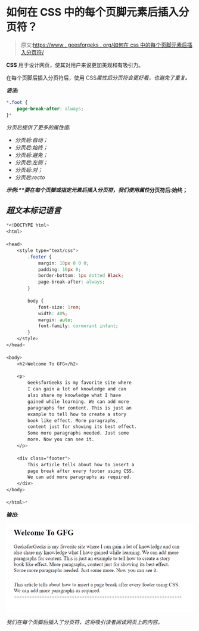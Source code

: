 # 如何在 CSS 中的每个页脚元素后插入分页符？

> 原文:[https://www . geesforgeks . org/如何在 css 中的每个页脚元素后插入分页符/](https://www.geeksforgeeks.org/how-to-insert-a-page-break-after-each-footer-element-in-css/)

**CSS** 用于设计网页，使其对用户来说更加美观和有吸引力。

在每个页脚后插入分页符后，使用 CSS[](https://www.geeksforgeeks.org/css-page-break-after-property/)*属性后分页符会更好看，也避免了重复。*

***语法:***

```css
*.foot {
    page-break-after: always;
}*
```

*分页后提供了更多的属性值:*

*   *分页后:自动；*
*   *分页后:始终；*
*   *分页后:避免；*
*   *分页后:左侧；*
*   *分页后:对；*
*   *分页后:recto*

***示例:**要在每个页脚或指定元素后插入分页符，我们使用属性*分页符后:始终；**

## *超文本标记语言*

```css
*<!DOCTYPE html>
<html>

<head>
    <style type="text/css">
        .footer {
            margin: 10px 0 0 0;
            padding: 10px 0;
            border-bottom: 1px dotted Black;
            page-break-after: always;
        }

        body {
            font-size: 1rem;
            width: 40%;
            margin: auto;
            font-family: cormorant infant;
        }
    </style>
</head>

<body>
    <h2>Welcome To GFG</h2>

    <p>
        GeeksforGeeks is my favorite site where
        I can gain a lot of knowledge and can
        also share my knowledge what I have
        gained while learning. We can add more
        paragraphs for content. This is just an
        example to tell how to create a story
        book like effect. More paragraphs,
        content just for showing its best effect.
        Some more paragraphs needed. Just some
        more. Now you can see it.
    </p>

    <div class="footer">
        This article tells about how to insert a
        page break after every footer using CSS.
        We can add more paragraphs as required.
    </div>
</body>

</html>*
```

***输出:***

*![](img/92a38782c26ba2863ec6b53f7d34c285.png)*

*我们在每个页脚后插入了分页符，这将吸引读者阅读网页上的内容。*